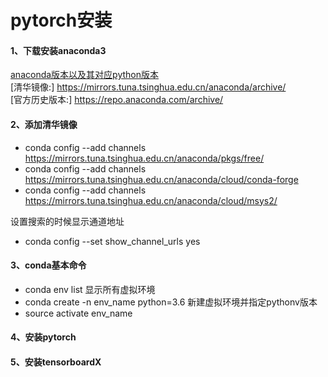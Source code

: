 # pytorch安装  

#### 1、下载安装anaconda3   
[anaconda版本以及其对应python版本](anaconda_version.png)   
[清华镜像:] https://mirrors.tuna.tsinghua.edu.cn/anaconda/archive/    
[官方历史版本:] https://repo.anaconda.com/archive/  

#### 2、添加清华镜像  
- conda config --add channels https://mirrors.tuna.tsinghua.edu.cn/anaconda/pkgs/free/    
- conda config --add channels https://mirrors.tuna.tsinghua.edu.cn/anaconda/cloud/conda-forge     
- conda config --add channels https://mirrors.tuna.tsinghua.edu.cn/anaconda/cloud/msys2/    

设置搜索的时候显示通道地址  
- conda config --set show_channel_urls yes  

#### 3、conda基本命令  
- conda env list 显示所有虚拟环境  
- conda create -n env_name python=3.6 新建虚拟环境并指定pythonv版本  
- source activate env_name    

#### 4、安装pytorch  

#### 5、安装tensorboardX   


